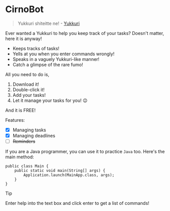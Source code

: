 # CirnoBot

>Yukkuri shiteitte ne! - [Yukkuri](https://myanimeshelf.com/figures/2716027_Touhou_Project_Plush_Yukkuri_Reimu_%28Deka_Size%29)

Ever wanted a Yukkuri to help you keep track of your tasks? Doesn't matter, here it is anyway!

- Keeps tracks of tasks!
- Yells at you when you enter commands wrongly!
- Speaks in a vaguely Yukkuri-like manner!
- Catch a glimpse of the rare fumo!

All you need to do is,

1. Download it!
2. Double-click it!
3. Add your tasks!
4. Let it manage your tasks for you! 😉

And it is FREE!

Features:

- [x] Managing tasks
- [x] Managing deadlines
- [ ] ~~Reminders~~

If you are a Java programmer, you can use it to practice `Java` too. Here's the main method:
```
public class Main {
    public static void main(String[] args) {
        Application.launch(MainApp.class, args);
    }
}
```

> [!TIP]
> Enter help into the text box and click enter to get a list of commands!
